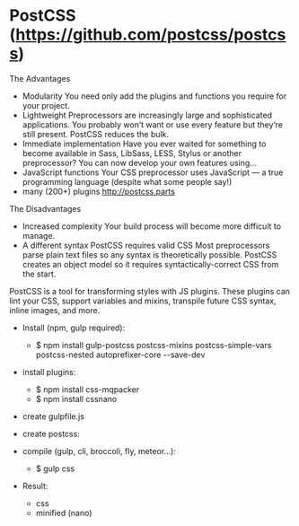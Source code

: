 PostCSS (https://github.com/postcss/postcss)
==============

The Advantages

- Modularity
You need only add the plugins and functions you require for your project.
- Lightweight
Preprocessors are increasingly large and sophisticated applications. You probably won’t want or use every feature but they’re still present. PostCSS reduces the bulk.
- Immediate implementation
Have you ever waited for something to become available in Sass, LibSass, LESS, Stylus or another preprocessor? You can now develop your own features using…
- JavaScript functions
Your CSS preprocessor uses JavaScript — a true programming language (despite what some people say!)
- many (200+) plugins http://postcss.parts
 
The Disadvantages

- Increased complexity
Your build process will become more difficult to manage.
- A different syntax
PostCSS requires valid CSS
Most preprocessors parse plain text files so any syntax is theoretically possible. PostCSS creates an object model so it requires syntactically-correct CSS from the start.


PostCSS is a tool for transforming styles with JS plugins. These plugins can lint your CSS, support variables and mixins, transpile future CSS syntax, inline images, and more.

- Install (npm, gulp required):
	- $ npm install gulp-postcss postcss-mixins postcss-simple-vars postcss-nested autoprefixer-core --save-dev

- install plugins:
	- $ npm install css-mqpacker
	- $ npm install cssnano


- create gulpfile.js
- create postcss:
- compile (gulp, cli, broccoli, fly, meteor...):
	- $ gulp css

- Result: 
	- css
	- minified (nano)

